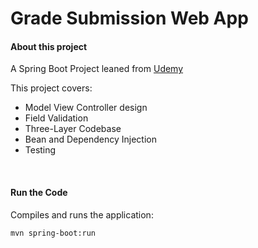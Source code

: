 # Grade Submission Web App

#### About this project

A Spring Boot Project leaned from [Udemy](https://www.udemy.com/course/the-complete-spring-boot-development-bootcamp/)

This project covers:

- Model View Controller design
- Field Validation
- Three-Layer Codebase
- Bean and Dependency Injection
- Testing

<br>

#### Run the Code

Compiles and runs the application:

```
mvn spring-boot:run
```

